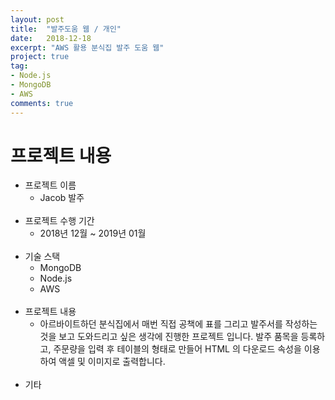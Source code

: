 ```yaml
---
layout: post
title:  "발주도움 웹 / 개인"
date:   2018-12-18
excerpt: "AWS 활용 분식집 발주 도움 웹"
project: true
tag:
- Node.js
- MongoDB
- AWS
comments: true
---
```


# 프로젝트 내용
* 프로젝트 이름
    * Jacob 발주  
    <br/>
* 프로젝트 수행 기간
    * 2018년 12월 ~ 2019년 01월  
    <br/>
* 기술 스택
    * MongoDB                
    * Node.js   
    * AWS             
    <br/>
* 프로젝트 내용
    * 아르바이트하던 분식집에서 매번 직접 공책에 표를 그리고 발주서를 작성하는 것을 보고 도와드리고 싶은 생각에 진행한 프로젝트 입니다. 
    발주 품목을 등록하고, 주문량을 입력 후 테이블의 형태로 만들어 HTML 의 다운로드 속성을 이용하여 액셀 및 이미지로 출력합니다.   
    <br/> 
* 기타   
    

